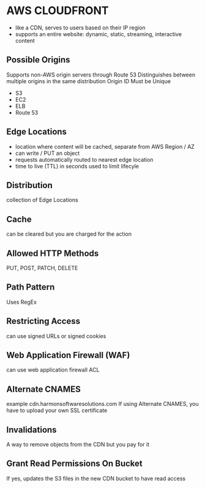 # AWS CLOUDFRONT
- like a CDN, serves to users based on their IP region
- supports an entire website: dynamic, static, streaming, interactive content

## Possible Origins
Supports non-AWS origin servers through Route 53
Distinguishes between multiple origins in the same distribution
Origin ID Must be Unique
- S3
- EC2
- ELB
- Route 53

## Edge Locations
- location where content will be cached, separate from AWS Region / AZ
- can write / PUT an object
- requests automatically routed to nearest edge location
- time to live (TTL) in seconds used to limit lifecyle

## Distribution
collection of Edge Locations

## Cache
can be cleared but you are charged for the action

## Allowed HTTP Methods
PUT, POST, PATCH, DELETE

## Path Pattern
Uses RegEx

## Restricting Access
can use signed URLs or signed cookies

## Web Application Firewall (WAF)
can use web application firewall ACL

## Alternate CNAMES
example cdn.harmonsoftwaresolutions.com
If using Alternate CNAMES, you have to upload your own SSL certificate

## Invalidations
A way to remove objects from the CDN but you pay for it

## Grant Read Permissions On Bucket
If yes, updates the S3 files in the new CDN bucket to have read access
